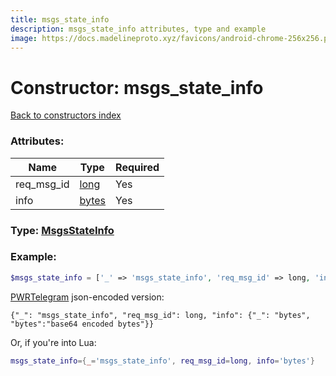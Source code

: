 ```yaml
---
title: msgs_state_info
description: msgs_state_info attributes, type and example
image: https://docs.madelineproto.xyz/favicons/android-chrome-256x256.png
---
```

# Constructor: msgs\_state\_info  
[Back to constructors index](index.md)



### Attributes:

| Name     |    Type       | Required |
|----------|---------------|----------|
|req\_msg\_id|[long](../types/long.md) | Yes|
|info|[bytes](../types/bytes.md) | Yes|



### Type: [MsgsStateInfo](../types/MsgsStateInfo.md)


### Example:

```php
$msgs_state_info = ['_' => 'msgs_state_info', 'req_msg_id' => long, 'info' => 'bytes'];
```  

[PWRTelegram](https://pwrtelegram.xyz) json-encoded version:

```
{"_": "msgs_state_info", "req_msg_id": long, "info": {"_": "bytes", "bytes":"base64 encoded bytes"}}
```


Or, if you're into Lua:

```lua
msgs_state_info={_='msgs_state_info', req_msg_id=long, info='bytes'}

```



